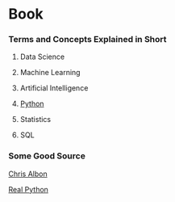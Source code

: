 # Book

### Terms and Concepts Explained in Short

1. Data Science

2. Machine Learning

3. Artificial Intelligence

4. [Python](https://docs.python.org/3/)

5. Statistics

6. SQL

### Some Good Source

[Chris Albon](https://chrisalbon.com/)

[Real Python](https://realpython.com/)



